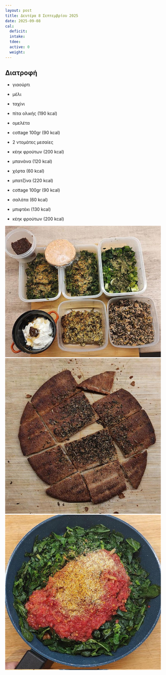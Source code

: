 ```yaml
---
layout: post
title: Δευτέρα 8 Σεπτεμβρίου 2025
date: 2025-09-08
cal:
  deficit: 
  intake: 
  tdee: 
  active: 0
  weight: 
---
```


## Διατροφή

- γιαούρτι
- μέλι
- ταχίνι

- πίτα ολικής (190 kcal)
- ομελέτα
- cottage 100gr (90 kcal)
- 2 ντομάτες μεσαίες
- κέηκ φρούτων (200 kcal)
- μπανάνα (120 kcal)

- χόρτα (60 kcal)
- μπατζίνα (220 kcal)
- cottage 100gr (90 kcal)

- σαλάτα (60 kcal)
- μπιφτέκι (130 kcal)
- κέηκ φρούτων (200 kcal)
   
![alt](/pics/2025-09-08/full.jpg)<br>
![alt](/pics/2025-09-08/pita.jpg)<br>
![alt](/pics/2025-09-08/omelet.jpg)<br>

